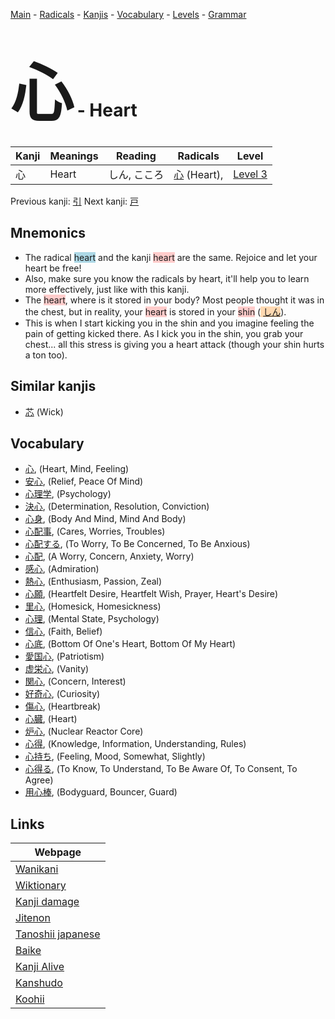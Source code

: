 <style> bigfont {font-size: 100px}</style>
[Main](../index.md) -
[Radicals](../radicals.md) -
[Kanjis](../kanjis.md) -
[Vocabulary](../vocabulary.md) -
[Levels](../levels.md) -
[Grammar](../grammar.md)
# <bigfont> 心</bigfont> - Heart 

| Kanji | Meanings | Reading | Radicals | Level |
| --- | --- | --- | --- | --- |
| 心 | Heart | しん, こころ | [心](../radicals/心.md) (Heart),  | [Level 3](../levels/wk_level3.md) |

Previous kanji: [引](引.md) Next kanji: [戸](戸.md) 

## Mnemonics
 * The radical <span style="background-color:#ADD8E6"> heart</span> and the kanji <span style="background-color:#ffcccb"> heart</span> are the same. Rejoice and let your heart be free!
* Also, make sure you know the radicals by heart, it'll help you to learn more effectively, just like with this kanji.
* The <span style="background-color:#ffcccb"> heart</span>, where is it stored in your body? Most people thought it was in the chest, but in reality, your <span style="background-color:#ffcccb"> heart</span> is stored in your <span style="background-color:#ffcccb"> shin</span> (<span style="background-color:#fed8b1"> [しん](https://jisho.org/search/しん)</span>).
* This is when I start kicking you in the shin and you imagine feeling the pain of getting kicked there. As I kick you in the shin, you grab your chest... all this stress is giving you a heart attack (though your shin hurts a ton too).


## Similar kanjis
 * [芯](芯.md) (Wick)


## Vocabulary
 * [心](../vocabulary/心.md), (Heart, Mind, Feeling)
* [安心](../vocabulary/心.md), (Relief, Peace Of Mind)
* [心理学](../vocabulary/心.md), (Psychology)
* [決心](../vocabulary/心.md), (Determination, Resolution, Conviction)
* [心身](../vocabulary/心.md), (Body And Mind, Mind And Body)
* [心配事](../vocabulary/心.md), (Cares, Worries, Troubles)
* [心配する](../vocabulary/心.md), (To Worry, To Be Concerned, To Be Anxious)
* [心配](../vocabulary/心.md), (A Worry, Concern, Anxiety, Worry)
* [感心](../vocabulary/心.md), (Admiration)
* [熱心](../vocabulary/心.md), (Enthusiasm, Passion, Zeal)
* [心願](../vocabulary/心.md), (Heartfelt Desire, Heartfelt Wish, Prayer, Heart's Desire)
* [里心](../vocabulary/心.md), (Homesick, Homesickness)
* [心理](../vocabulary/心.md), (Mental State, Psychology)
* [信心](../vocabulary/心.md), (Faith, Belief)
* [心底](../vocabulary/心.md), (Bottom Of One's Heart, Bottom Of My Heart)
* [愛国心](../vocabulary/心.md), (Patriotism)
* [虚栄心](../vocabulary/心.md), (Vanity)
* [関心](../vocabulary/心.md), (Concern, Interest)
* [好奇心](../vocabulary/心.md), (Curiosity)
* [傷心](../vocabulary/心.md), (Heartbreak)
* [心臓](../vocabulary/心.md), (Heart)
* [炉心](../vocabulary/心.md), (Nuclear Reactor Core)
* [心得](../vocabulary/心.md), (Knowledge, Information, Understanding, Rules)
* [心持ち](../vocabulary/心.md), (Feeling, Mood, Somewhat, Slightly)
* [心得る](../vocabulary/心.md), (To Know, To Understand, To Be Aware Of, To Consent, To Agree)
* [用心棒](../vocabulary/心.md), (Bodyguard, Bouncer, Guard)



## Links 

| Webpage |
| --- |
| [Wanikani          ](https://www.wanikani.com/kanji/心) |
| [Wiktionary        ](https://en.wiktionary.org/wiki/心) |
| [Kanji damage      ](http://www.kanjidamage.com/kanji/search?utf8=✓&q=心) |
| [Jitenon           ](https://jitenon.com/kanji/心) |
| [Tanoshii japanese ](https://www.tanoshiijapanese.com/dictionary/kanji.cfm?k=心) |
| [Baike             ](https://baike.baidu.com/item/心) |
| [Kanji Alive       ](https://app.kanjialive.com/心) |
| [Kanshudo          ](https://www.kanshudo.com/searchmn?q=心) |
| [Koohii            ](https://kanji.koohii.com/study/kanji/心) |
